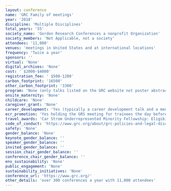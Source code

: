 ```yaml
---
layout: conference 
name: 'GRC Family of meetings'
year: '2018'
discipline: 'Multiple Disciplines'
total_years: '55'
society_name: 'Gordon Research Conferences a nonprofit Organization'
society_members: 'Not Applicable, not a society'
attendees: '11,000'
venues: 'meetings in United States and at international locations'
frequency: 'Twice a year'
sponsors: ''
virtual: 'None'
digital_archives: 'None'
cost: ' $2000-$4000'
registration_fee: ' $500-1200'
carbon_footprint: '16500'
other_carbon_footprint: '3300'
program: 'None (only talks listed on the GRC website not poster abstracts)'
onsite_maternity: 'None'
childcare: 'None'
caregiver_grant: 'None'
career_development: 'Yes (typically a career development talk and a mentorship talk)'
ecr_promotion: 'Yes holding the GRS meeting for trainees the day before GRS'
travel_awards: 'Car Strom Underrepresented Minority Fellowship: Eligibility: must be:     Graduate student, postdoc, faculty or research scientist     Hispanic or Latino, American Indian or Alaska Native, Black or African American, Native Hawaiian or Other Pacific Islander     U.S. Citizen or permanent resident with a Green Card     Currently working at a U.S. institution     Is attending a GRC for the first time'
code_of_conduct: 'https://www.grc.org/about/grc-policies-and-legal-disclaimers/'
safety: 'None'
gender_balance: 'None'
keynote_gender_balance: ''
speaker_gender_balance: ''
invited_gender_balance: ''
session_chair_gender_balance: ''
conference_chair_gender_balance: ''
env_sustainability: 'None'
public_engagement: 'None'
sustainability_initiatives: 'None'
conference_url: 'https://www.grc.org/'
other_details: 'over 300 conferences a year with 11,000 attendees'
---
```

